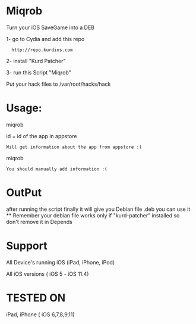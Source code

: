 # Miqrob

Turn your iOS SaveGame into a DEB


1- go to Cydia and add this repo

      http://repo.kurdios.com

2- install "Kurd Patcher"

3- run this Script "Miqrob"

Put your hack files to /var/root/hacks/hack

# Usage: #
  miqrob <id>
	
  id = id of the app in appstore
  
	Will get information about the app from appstore :)
	
  
  miqrob
  
	You should manually add information :(

# OutPut
after running the script finally it will give you Debian file .deb you can use it 
 ** Remember your debian file works only if "kurd-patcher" installed so don't remove it in Depends

# Support
All Device's running iOS (iPad, iPhone, iPod)

All iOS versions ( iOS 5 - iOS 11.4)

# TESTED ON
iPad, iPhone ( iOS 6,7,8,9,11)

